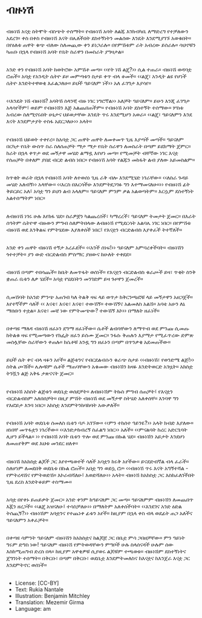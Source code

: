 # ብዙነሽ

##
ብዙነሽ አናቷ ስትሞት ብስጭት ተሰማት። የብዙነሽ አባት ለልጁ እንክብካቤ ለማድረግ የተቻለውን አደረገ። ቀስ በቀስ የብዙነሽ እናት በሌለችበት ደስተኝነትን መልሰው እንዴት እንደሚያገኙ አወቁበት። በየዕለቱ ጠዋት ቁጭ ብለው ስለመጪው ቀን ይነጋራሉ። በየምሽቱም ራት አብረው ይሰራሉ። ሳህኖቹን ካጠቡ በኋላ የብዙነሽ አባት የቤት ስራዋን በመስራት ያግዛታል።

##
አንድ ቀን የብዙነሽ አባት ከወትሮው አምሽቶ መጣ። ‹‹የት ነሽ ልጄ?›› ሲል ተጠራ። ብዙነሽ ወዳባቷ ሮጠች። አባቷ የአንዲት ሴትዮ ይዞ መምጣቱን ስታይ ቀጥ ብላ ቆመች። ‹‹ልጄ፣ አንዲት ልዩ የሆነች ሴትዮ እንድትተዋወቂ እፈልጋለሁ። ይህች ዓይናለም ነች›› አለ ፈገግታ እያሳየ።

##
‹‹እንዴት ነሽ ብዙነሽ? አባትሽ ስላንቺ ብዙ ነገር ነግሮኛል›› አለቻት ዓይናለም። ይሁን እንጂ ፈገግታ አላሳየችም፤ ወይም የብዙነሽን እጅ አልጨበጠችም። የብዙነሽ አባት ደስተኝት ተሰማው። ሦስቱ አብረው ስለሚኖሩበት ሁኔታና ህይወታቸው እንዴት ጥሩ እንደሚሆን አወራ። ‹‹ልጄ፣ ዓይናለምን እንደ እናት እንደምታያት ተስፋ አደርጋለሁ›› አላት።

##
የብዙነሽ ህይወት ተቀየረ። ከአባቷ ጋር ጠዋት ጠዋት ለመቀመጥ ጊዜ እያጣች መጣች። ዓይናለም በርካታ የቤት ውስጥ ስራ ስለሰጠቻት ማታ ማታ የቤት ስራዋን ለመስራት በጣም ይደክማት ጀምር። ከራት በኋላ ቀጥታ ወደ መኝታዋ መሄድ ልማዷ እየሆነ መጣ። የሚመቻት ብቸኛው ነገር እናቷ የሰጠቻት በቀለም ያበደ ብርድ ልብስ ነበር። የብዙነሽ አባት የልጁን መከፋት ልብ ያለው አይመስልም።

##
ከጥቂት ወራት በኋላ የብዙነሽ አባት ለተወሰነ ጊዜ ራቅ ብሎ እንደሚሄድ ነገራቸው። ‹‹ለስራ ጉዳይ መሄድ አለብኝ›› አላቸው። ‹‹እርስ በእርሳችሁ እንደምትደጋገፉ ግን እተማመናለሁ።›› የብዙነሽ ፊት ቅይርይር አለ፤ አባቷ ግን ይህን ልብ አላለም። ዓይናለም ምንም ቃል አልወጣትም። እርሷም ደስተኝነት አልተሰማትም ነበር።

##
ለብዙነሽ ነገሩ ሁሉ እየከፋ ሄደ። ስራዎቿን ካልጨረሰች፣ ካማረረች፣ ዓይናለም ትመታት ጀመር። በእራት ሰዓትም ሴትዮዋ ብዙውን ምግብ ስለምትበላው ለብዙነሽ የሚደርሳት አልባሌ ነገር ነበር። በየምሽቱ ብዙነሽ ወደ እንቅልፍ የምትሄደው እያለቀሰች ነበር፤ የእናቷን ብርድልብስ እያቀፈች ትተኛለች።

##
አንድ ቀን ጠዋት ብዙነሽ ተኝታ አረፈደች። ‹‹አንች ሰነፍ!›› ዓይናለም አምባረቀችባት። ብዙነሽን ጎተተቻት። ያን ውድ ብርድልብስ ምስማር ያዘውና ከሁለት ተቀደደ።

##
ብዙነሽ በጣም ተበሳጨች። ከቤት ለመጥፋት ወሰነች። የእናቷን ብርድልብስ ቁራጮች ይዛ፣ ጥቂት ስንቅ ቋጠራ ቤቱን ለቃ ሄደች። አባቷ የሄደበትን መንገድም ይዛ ጉዞዋን ጀመረች።

##
ሲመሽባት ከአንድ ምንጭ አጠገብ ካለ ትልቅ ዛፍ ላይ ወጥታ ከቅርንጫፎቹ ላይ መኝታዋን አዘጋጀች። እየተኛችም ሳለች ‹‹ እናቴ፣ እናቴ፣ እናቴ፣ ተውሽኝ። ተውሽኝና አልመለስ አልሽ። አባቴ አሁን ለኔ ማሰቡን ተቷል። እናቴ፣ መቼ ነው የምትመጭው? ተውሽኝ እኮ›› በማለት ዘፈነች።

##
በቀጣዩ ማለዳ ብዙነሽ ዘፈኑን ደግማ ዘፈነችው። ሴቶች ልብሳቸውን ለማጥብ ወደ ምንጩ ሲመጡ ከትልቁ ዛፍ የሚመጣውን የክፌት ዘፈን ይሰሙ ጀመር። ንፋሱ ቅጠሉን እያማታ የሚፈጥረው ድምጽ መስሏቸው ስራቸውን ቀጠሉ። ከሴቶቹ አንዷ ግን ዘፈኑን በጣም በጥንቃቄ አደመጠችው።

##
ይህች ሴት ቀና ብላ ዛፉን አየች። ልጅቱንና የብርደልብሱን ቁራጭ ስታይ ‹‹ብዙነሽ፣ የወንድሜ ልጅ!›› ስትል ጮኸች። ሌሎቹም ሴቶች ማጠባቸውን አቁመው ብዙነሽን ከዛፉ እንድትወርድ አገዟት። አክስቷ ትንሿን ልጅ አቅፋ ታጽናናት ጀመር።

##
የብዙነሽ አክስት ልጅቱን ወደቤቷ ወሰደቻት። ለብዙነሽም ትኩስ ምግብ ሰጠቻት፤ የእናቷን ብርድልብስም አለበሰቻት። በዚያ ምሽት ብዙነሽ ወደ መኝታዋ ስትሄድ አለቀሰቸ። እንባዋ ግን የእፎይታ እንባ ነበር። አክስቷ እንደምትንከባከባት አውቃለች።

##
የብዙነሽ አባት ወደቤቱ ሰመለስ ቤቱን ባዶ አገኘው። ‹‹ምን ተከሰተ ዓይንዬ?›› አላት ክብድ እያለው። ዘነበቸ መጥፋቷን ነገረችው። ‹‹እንድታከብረኝ ስፈልግ ነበር›› አለች። ‹‹ምናልባት ከረር አድርጌባት ሊሆን ይችላል። ›› የብዙነሽ አባት ቤቱን ጥሎ ወደ ምንጩ በኩል ሄደ። ብዙነሽን አይታት እንደሆነ ለመጠየቅም ወደ እህቱ መንደር ዘለቀ።

##
ብዙነሽ ከአክስቷ ልጆች ጋር እየተጫወተች ሳለች አባቷን ከሩቅ አየችው። ይናደድብኛል ብላ ፈራች። ስለሆነም ለመደበቅ ወደቤቱ በኩል ሮጠች። አበቷ ግን ወደሷ ሮጦ ‹‹ብዙነሽ ጥሩ እናት አግኝተሻል - የምትረዳሽና የምትወድሽ። እኮራብሻለሁ፤ እወድሻለሁ›› አላት። ብዙነሽ ከአክስቷ ጋር እስከፈለገችበት ጊዜ ደረስ እንድትቆይም ተስማሙ።

##
አባቷ በየቀኑ ይጠይቃት ጀመር። አንድ ቀንም ከዓይናለም ጋር መጣ። ዓይናለምም ብዙነሽን ለመጨበጥ እጇን ዘረጋች። ‹‹ልጄ አዝናለሁ፤ ተሳስቻለሁ›› በማለትም አለቀሰችባት። ‹‹እንደገና አንድ ዕድል ትሰጪኝ?›› ብዙነሽም አባቷንና የተጨነቀ ፊቱን አየች። ከዚያም በኋላ ቀስ ብላ ወደፊት ጠጋ አለችና ዓይናለምን አቀፈቻት።

##
በቀጣዩ ሳምንት ዓይናለም ብዙነሽን ከአክስቷና ከልጆቿ ጋር በቤቷ ምሳ ጋበዘቻቸው። ምን ዓይነት ግሩም ድግስ ነው! ዓይናለም ብዙነሽ የምትወዳቸውን ምግቦች ሁሉ ስላሰናዳች ሁሉም ሰው እስከሚጠግብ ድረስ በላ። ከዚያም አዋቂዎቹ ሲያወሩ ልጆቹም ተጫወቱ። ብዙነሽም ደስተኝነትና ጀግንነት ተሰማት። በቅርቡ፣ በጣም በቅርቡ፣ ወደቤቷ እንደምትመለስና ከእናቷና ከእንጀራ እናቷ ጋር እንደምትኖር ወሰነች።

##
* License: [CC-BY]
* Text: Rukia Nantale
* Illustration: Benjamin Mitchley
* Translation: Mezemir Girma
* Language: am
